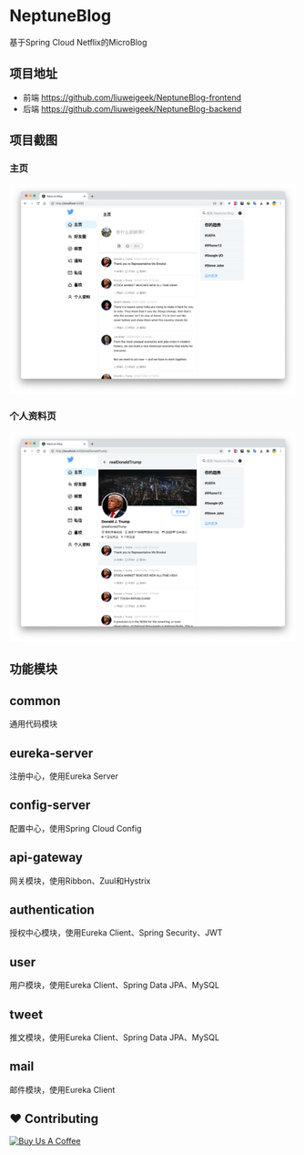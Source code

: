 # NeptuneBlog

基于Spring Cloud Netflix的MicroBlog

## 项目地址

- 前端 <https://github.com/liuweigeek/NeptuneBlog-frontend>
- 后端 <https://github.com/liuweigeek/NeptuneBlog-backend>

## 项目截图

### 主页

![主页](./docs/images/homepage.png)

### 个人资料页

![个人资料页](./docs/images/user-profile.png)

## 功能模块

## common

通用代码模块

## eureka-server

注册中心，使用Eureka Server

## config-server

配置中心，使用Spring Cloud Config

## api-gateway

网关模块，使用Ribbon、Zuul和Hystrix

## authentication

授权中心模块，使用Eureka Client、Spring Security、JWT

## user

用户模块，使用Eureka Client、Spring Data JPA、MySQL

## tweet

推文模块，使用Eureka Client、Spring Data JPA、MySQL

## mail

邮件模块，使用Eureka Client

## ❤️ Contributing

<a href="https://www.buymeacoffee.com/liuweigeek" target="_blank"><img src="https://www.buymeacoffee.com/assets/img/custom_images/yellow_img.png" alt="Buy Us A Coffee" style="height: auto !important;width: auto !important;" ></a>